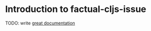 # Introduction to factual-cljs-issue

TODO: write [great documentation](http://jacobian.org/writing/what-to-write/)
